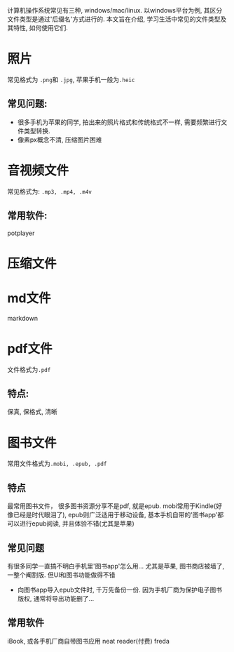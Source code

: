 计算机操作系统常见有三种, windows/mac/linux. 以windows平台为例, 其区分文件类型是通过'后缀名'方式进行的. 本文旨在介绍, 学习生活中常见的文件类型及其特性, 如何使用它们. 

# 照片
常见格式为 `.png`和 `.jpg`, 苹果手机一般为`.heic`
## 常见问题:
- 很多手机为苹果的同学, 拍出来的照片格式和传统格式不一样, 需要频繁进行文件类型转换. 
- 像素px概念不清, 压缩图片困难

# 音视频文件
常见格式为: `.mp3, .mp4, .m4v`
## 常用软件:
potplayer

# 压缩文件

# md文件
markdown

# pdf文件
文件格式为`.pdf`
## 特点:
保真, 保格式, 清晰

# 图书文件
常用文件格式为`.mobi, .epub, .pdf`
## 特点
最常用图书文件， 很多图书资源分享不是pdf, 就是epub.
mobi常用于Kindle(好像已经是时代眼泪了), epub则广泛适用于移动设备, 基本手机自带的'图书app'都可以进行epub阅读, 并且体验不错(尤其是苹果)
## 常见问题
有很多同学一直搞不明白手机里'图书app'怎么用... 尤其是苹果, 图书商店被墙了, 一整个阉割版. 但UI和图书功能做得不错
- 向图书app导入epub文件时, 千万先备份一份. 因为手机厂商为保护电子图书版权, 通常将导出功能删了...
## 常用软件
iBook, 或各手机厂商自带图书应用
neat reader(付费)
freda